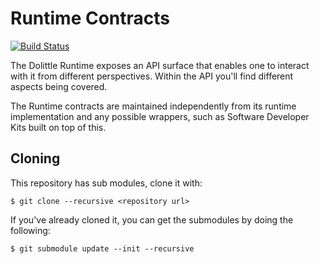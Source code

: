 # Runtime Contracts

[![Build Status](https://dolittle.visualstudio.com/Dolittle%20open-source%20repositories/_apis/build/status/dolittle-runtime.Contracts?branchName=master)](https://dolittle.visualstudio.com/Dolittle%20open-source%20repositories/_build/latest?definitionId=70&branchName=master)

The Dolittle Runtime exposes an API surface that enables one to interact with
it from different perspectives. Within the API you'll find different aspects
being covered.

The Runtime contracts are maintained independently from its runtime implementation
and any possible wrappers, such as Software Developer Kits built on top of this.

## Cloning

This repository has sub modules, clone it with:

```shell
$ git clone --recursive <repository url>
```

If you've already cloned it, you can get the submodules by doing the following:

```shell
$ git submodule update --init --recursive
```
